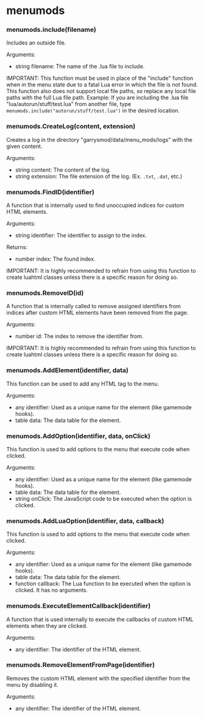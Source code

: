# menumods

### menumods.include(filename)

Includes an outside file.

Arguments:

- string filename: The name of the .lua file to include.

IMPORTANT: This function must be used in place of the "include" function when in the menu state due to a fatal Lua error in which the file is not found. This function also does not support local file paths, so replace any local file paths with the full Lua file path. Example: If you are including the .lua file "lua/autorun/stuff/test.lua" from another file, type `menumods.include("autorun/stuff/test.lua")` in the desired location.

### menumods.CreateLog(content, extension)

Creates a log in the directory "garrysmod/data/menu_mods/logs" with the given content.

Arguments:

- string content: The content of the log.
- string extension: The file extension of the log. (Ex. `.txt`, `.dat`, etc.)

### menumods.FindID(identifier)

A function that is internally used to find unoccupied indices for custom HTML elements.

Arguments:

- string identifier: The identifier to assign to the index.

Returns:

- number index: The found index.

IMPORTANT: It is highly recommended to refrain from using this function to create luahtml classes unless there is a specific reason for doing so.

### menumods.RemoveID(id)

A function that is internally called to remove assigned identifiers from indices after custom HTML elements have been removed from the page.

Arguments:

- number id: The index to remove the identifier from.

IMPORTANT: It is highly recommended to refrain from using this function to create luahtml classes unless there is a specific reason for doing so.

### menumods.AddElement(identifier, data)

This function can be used to add any HTML tag to the menu.

Arguments:

- any identifier: Used as a unique name for the element (like gamemode hooks).
- table data: The data table for the element.

### menumods.AddOption(identifier, data, onClick)

This function is used to add options to the menu that execute code when clicked.

Arguments:

- any identifier: Used as a unique name for the element (like gamemode hooks).
- table data: The data table for the element.
- string onClick: The JavaScript code to be executed when the option is clicked.

### menumods.AddLuaOption(identifier, data, callback)

This function is used to add options to the menu that execute code when clicked.

Arguments:

- any identifier: Used as a unique name for the element (like gamemode hooks).
- table data: The data table for the element.
- function callback: The Lua function to be executed when the option is clicked. It has no arguments.

### menumods.ExecuteElementCallback(identifier)

A function that is used internally to execute the callbacks of custom HTML elements when they are clicked.

Arguments:

- any identifier: The identifier of the HTML element.

### menumods.RemoveElementFromPage(identifier)

Removes the custom HTML element with the specified identifier from the menu by disabling it.

Arguments:

- any identifier: The identifier of the HTML element.
